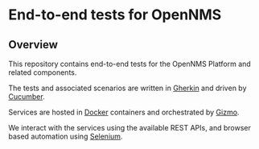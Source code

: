 # End-to-end tests for OpenNMS

## Overview

This repository contains end-to-end tests for the OpenNMS Platform and related components.

The tests and associated scenarios are written in [Gherkin](https://github.com/cucumber/cucumber/wiki/Gherkin) and driven by [Cucumber](https://cucumber.io/).

Services are hosted in [Docker](https://www.docker.com/) containers and orchestrated by [Gizmo](https://github.com/OpenNMS/gizmo).

We interact with the services using the available REST APIs, and browser based automation using [Selenium](http://www.seleniumhq.org/).
